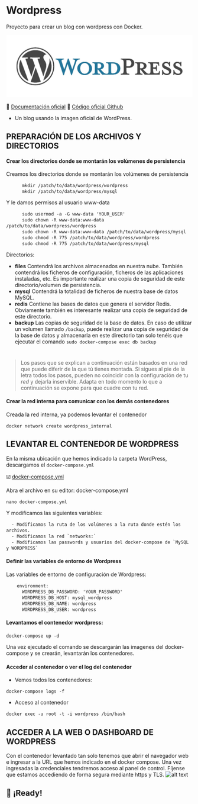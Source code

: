 # Wordpress
Proyecto para crear un blog con wordpress con Docker.

![alt text](https://github.com/JuanRodenas/Wordpress/blob/main/wordpress.jpeg)

📁 [Documentación oficial](https://es.wordpress.org/support/)
📁 [Código oficial Github](https://github.com/WordPress/wordpress-develop/tree/5.9/src)



* Un blog usando la imagen oficial de WordPress.

## PREPARACIÓN DE LOS ARCHIVOS Y DIRECTORIOS

#### Crear los directorios donde se montarán los volúmenes de persistencia
Creamos los directorios donde se montarán los volúmenes de persistencia
~~~
      mkdir /patch/to/data/wordpress/wordpress
      mkdir /patch/to/data/wordpress/mysql
~~~~
Y le damos permisos al usuario www-data
~~~~
      sudo usermod -a -G www-data 'YOUR_USER'
      sudo chown -R www-data:www-data /patch/to/data/wordpress/wordpress
      sudo chown -R www-data:www-data /patch/to/data/wordpress/mysql
      sudo chmod -R 775 /patch/to/data/wordpress/wordpress
      sudo chmod -R 775 /patch/to/data/wordpress/mysql
~~~~

Directorios:
* **files** Contendrá los archivos almacenados en nuestra nube. También contendrá los ficheros de configuración, ficheros de las aplicaciones instaladas, etc. Es importante realizar una copia de seguridad de este directorio/volumen de persistencia.
* **mysql** Contendrá la totalidad de ficheros de nuestra base de datos MySQL.
* **redis** Contiene las bases de datos que genera el servidor Redis. Obviamente también es interesante realizar una copia de seguridad de este directorio.
* **backup** Las copias de seguridad de la base de datos. En caso de utilizar un volumen llamado `/backup`, puede realizar una copia de seguridad de la base de datos y almacenarla en este directorio tan solo tenéis que ejecutar el comando `sudo docker-compose exec db backup`

#
<blockquote class="is-info"><p>Los pasos que se explican a continuación están basados en una red que puede diferir de la que tú tienes montada. Si sigues al pie de la letra todos los pasos, pueden no coincidir con la configuración de tu <em>red</em> y dejarla inservible. Adapta en todo momento lo que a continuación se expone para que cuadre con tu red.</p></blockquote>

#### Crear la red interna para comunicar con los demás contenedores
Creada la red interna, ya podemos levantar el contenedor
~~~~
docker network create wordpress_internal
~~~~

## LEVANTAR EL CONTENEDOR DE WORDPRESS
En la misma ubicación que hemos indicado la carpeta WordPress, descargamos el `docker-compose.yml`

☑️ [docker-compose.yml](https://github.com/JuanRodenas/Wordpress/blob/main/docker-compose.yml)

Abra el archivo en su editor: docker-compose.yml
~~~
nano docker-compose.yml
~~~

Y modificamos las siguientes variables:
~~~
  - Modificamos la ruta de los volúmenes a la ruta donde estén los archivos.
  - Modificamos la red `networks:`
  - Modificamos las passwords y usuarios del docker-compose de `MySQL y WORDPRESS`
~~~

#### Definir las variables de entorno de Wordpress
Las variables de entorno de configuración de Wordpress:
~~~
    environment:
      WORDPRESS_DB_PASSWORD: 'YOUR_PASSWORD'
      WORDPRESS_DB_HOST: mysql_wordpress
      WORDPRESS_DB_NAME: wordpress
      WORDPRESS_DB_USER: wordpress
~~~

#### Levantamos el contenedor wordpress:
~~~
docker-compose up -d
~~~

Una vez ejecutado el comando se descargarán las imagenes del docker-compose y se crearán, levantarán los contenedores.

#### Acceder al contenedor o ver el log del contenedor
* Vemos todos los contenedores:
~~~
docker-compose logs -f
~~~
* Acceso al contenedor
~~~
docker exec -u root -t -i wordpress /bin/bash
~~~

## ACCEDER A LA WEB O DASHBOARD DE WORDPRESS
Con el contenedor levantado tan solo tenemos que abrir el navegador web e ingresar a la URL que hemos indicado en el docker compose.
Una vez ingresadas la credenciales tendremos acceso al panel de control. Fíjense que estamos accediendo de forma segura mediante https y TLS.
![alt text](https://github.com/JuanRodenas/Wordpress/blob/main/pagina_web.png)

## 🎉 ¡Ready!
